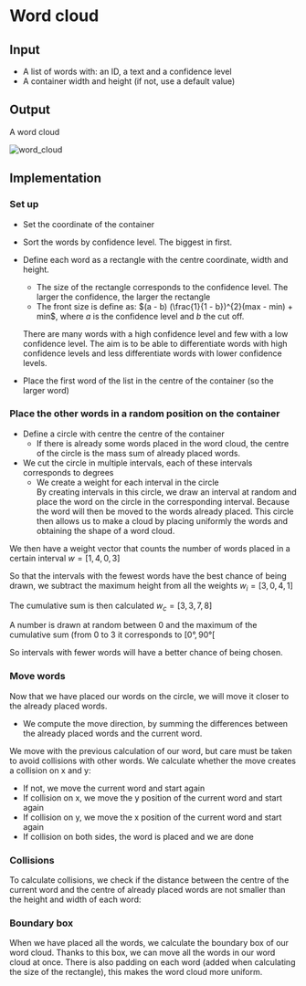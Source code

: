 # Word cloud

## Input

- A list of words with: an ID, a text and a confidence level  
- A container width and height (if not, use a default value)

## Output

A word cloud

![word_cloud](https://user-images.githubusercontent.com/43374563/230405197-985de0df-5e9b-4c76-9f38-04ba9bb5d6f0.png)

## Implementation

### Set up
- Set the coordinate of the container
- Sort the words by confidence level. The biggest in first.
- Define each word as a rectangle with the centre coordinate, width and height.
  - The size of the rectangle corresponds to the confidence level. The larger the confidence, the larger the rectangle
  - The front size is define as: $(a - b) (\frac{1}{1 - b})^{2}(max - min) + min$, where $a$ is the confidence level and $b$ the cut off.
  
  There are many words with a high confidence level and few with a low confidence level. The aim is to be able to differentiate words with high confidence levels and less differentiate words with lower confidence levels. 
- Place the first word of the list in the centre of the container (so the larger word)

### Place the other words in a random position on the container
- Define a circle with centre the centre of the container 
  - If there is already some words placed in the word cloud, the centre of the circle is the mass sum of already placed words.
- We cut the circle in multiple intervals, each of these intervals corresponds to degrees
  - We create a weight for each interval in the circle   
By creating intervals in this circle, we draw an interval at random and place the word on the circle in the corresponding interval.
Because the word will then be moved to the words already placed. This circle then allows us to make a cloud by placing uniformly the words and obtaining the shape of a word cloud.

We then have a weight vector that counts the number of words placed in a certain interval
$w = [1, 4, 0, 3]$

So that the intervals with the fewest words have the best chance of being drawn, we subtract the maximum height from all the weights $w_{i} = [3, 0, 4, 1]$

The cumulative sum is then calculated $w_{c} = [3, 3, 7, 8]$

A number is drawn at random between 0 and the maximum of the cumulative sum (from 0 to 3 it corresponds to $[0°, 90°[$

So intervals with fewer words will have a better chance of being chosen.

### Move words
Now that we have placed our words on the circle, we will move it closer to the already placed words.
- We compute the move direction, by summing the differences between the already placed words and the current word.

We move with the previous calculation of our word, but care must be taken to avoid collisions with other words.
We calculate whether the move creates a collision on x and y:
  - If not, we move the current word and start again
  - If collision on x, we move the y position of the current word and start again
  - If collision on y, we move the x position of the current word and start again
  - If collision on both sides, the word is placed and we are done

### Collisions
To calculate collisions, we check if the distance between the centre of the current word and the centre of already placed words are not smaller than the height and width of each word:

### Boundary box
When we have placed all the words, we calculate the boundary box of our word cloud. Thanks to this box, we can move all the words in our word cloud at once.
There is also padding on each word (added when calculating the size of the rectangle), this makes the word cloud more uniform.
